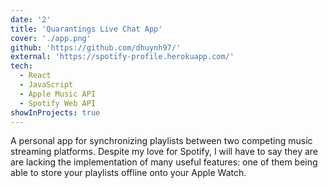 ```yaml
---
date: '2'
title: 'Quarantings Live Chat App'
cover: './app.png'
github: 'https://github.com/dhuynh97/'
external: 'https://spotify-profile.herokuapp.com/'
tech:
  - React
  - JavaScript
  - Apple Music API
  - Spotify Web API
showInProjects: true
---
```


A personal app for synchronizing playlists between two competing music streaming platforms. Despite my love for Spotify, I will have to say they are are lacking the implementation of many useful features: one of them being able to store your playlists offline onto your Apple Watch.
